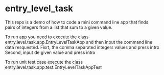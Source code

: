 # entry_level_task
This repo is a demo of how to code a mini command line app that finds pairs of integers from a list that sum to a given value.

To run app you need to execute the class entry.level.task.app.EntryLevelTaskApp and then input the command line data resquested.
Fisrt, the comma separated integers values and press intro
Second, input de given value and press intro

To run unit test case execute the class entry.level.task.app.test.EntryLevelTaskAppTest
